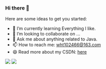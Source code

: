 ### Hi there 👋

Here are some ideas to get you started:

- 🌱 I’m currently learning Everything l like.
- 👯 I’m looking to collaborate on ...
- 💬 Ask me about anything related to Java.
- 📫 How to reach me: wht102466@163.com
- 😄 Read more about my CSDN: [here](https://iooooot.github.io/)


![](https://github-readme-stats.vercel.app/api?username=Iooooot&count_private=true&show_icons=true&icon_color=0366d6&text_color=24292e&bg_color=ffffff&hide_title=true)
![](https://github-readme-stats.vercel.app/api/top-langs/?username=Iooooot&layout=compact)


